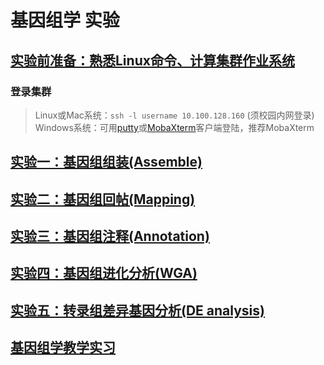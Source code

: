 # 基因组学 实验  


## [实验前准备：熟悉Linux命令、计算集群作业系统](https://github.com/ZhijunBioinf/bcl)
### 登录集群  
> Linux或Mac系统：`ssh -l username 10.100.128.160`  (须校园内网登录)  
> Windows系统：可用[putty](https://the.earth.li/~sgtatham/putty/latest/x86/putty.exe)或[MobaXterm](https://mobaxterm.mobatek.net/download.html)客户端登陆，推荐MobaXterm  

## [实验一：基因组组装(Assemble)](https://github.com/ZhijunBioinf/GenomicLab/blob/dzj/Lab1_1.md)   
## [实验二：基因组回帖(Mapping)](https://github.com/ZhijunBioinf/GenomicLab/blob/dzj/Lab2.md)  
## [实验三：基因组注释(Annotation)](https://github.com/ZhijunBioinf/GenomicLab/blob/dzj/Lab3.md)  
## [实验四：基因组进化分析(WGA)](https://github.com/ZhijunBioinf/GenomicLab/blob/dzj/Lab4_wga.md)
## [实验五：转录组差异基因分析(DE analysis)](https://github.com/ZhijunBioinf/GenomicLab/blob/dzj/Lab5_RNA-Seq.md) 

## [基因组学教学实习](https://github.com/ZhijunBioinf/GenomicLab/blob/dzj/genomic_prac.md)
